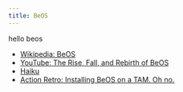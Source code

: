 ```yaml
---
title: BeOS
---
```


hello beos

- [Wikipedia: BeOS](https://en.wikipedia.org/wiki/BeOS)
- [YouTube: The Rise, Fall, and Rebirth of BeOS](https://youtu.be/u3QoGZRTB_I)
- [Haiku](https://www.haiku-os.org/)
- [Action Retro: Installing BeOS on a TAM. Oh no.](https://youtu.be/UVzrVLRhDrA)
